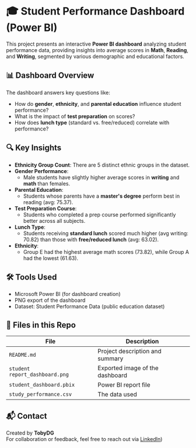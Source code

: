 # 🎓 Student Performance Dashboard (Power BI)

This project presents an interactive **Power BI dashboard** analyzing student performance data, providing insights into average scores in **Math**, **Reading**, and **Writing**, segmented by various demographic and educational factors.

## 📊 Dashboard Overview

The dashboard answers key questions like:

- How do **gender**, **ethnicity**, and **parental education** influence student performance?
- What is the impact of **test preparation** on scores?
- How does **lunch type** (standard vs. free/reduced) correlate with performance?

## 🔍 Key Insights

- **Ethnicity Group Count**: There are 5 distinct ethnic groups in the dataset.
- **Gender Performance**:
  - Male students have slightly higher average scores in **writing** and **math** than females.
- **Parental Education**:
  - Students whose parents have a **master's degree** perform best in reading (avg: 75.37).
- **Test Preparation Course**:
  - Students who completed a prep course performed significantly better across all subjects.
- **Lunch Type**:
  - Students receiving **standard lunch** scored much higher (avg writing: 70.82) than those with **free/reduced lunch** (avg: 63.02).
- **Ethnicity**:
  - Group E had the highest average math scores (73.82), while Group A had the lowest (61.63).

## 🛠 Tools Used

- Microsoft Power BI (for dashboard creation)
- PNG export of the dashboard
- Dataset: Student Performance Data (public education dataset)

## 📁 Files in this Repo

| File | Description |
|------|-------------|
| `README.md` | Project description and summary |
| `student report_dashboard.png` | Exported image of the dashboard |
| `student_dashboard.pbix` | Power BI report file |
| `study_performance.csv` | The data used




## 📬 Contact

Created by **TobyDG**  
For collaboration or feedback, feel free to reach out via [LinkedIn](https://www.linkedin.com/in/usman-popoola-0307a1238/))
